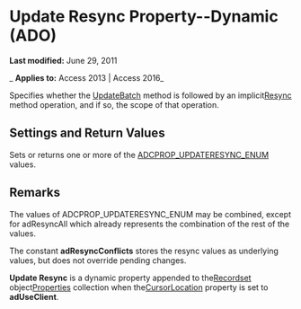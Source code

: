 
# Update Resync Property--Dynamic (ADO)

 **Last modified:** June 29, 2011

 _ **Applies to:** Access 2013 | Access 2016_



Specifies whether the [UpdateBatch](69e72a65-b637-36fd-d09f-7f81050f71ad.md) method is followed by an implicit[Resync](f594a200-56e6-fcf5-9b0a-900c56377f24.md) method operation, and if so, the scope of that operation.

## Settings and Return Values

Sets or returns one or more of the [ADCPROP_UPDATERESYNC_ENUM](890210c4-2290-ddb2-8814-022093c318de.md) values.


## Remarks

The values of ADCPROP_UPDATERESYNC_ENUM may be combined, except for adResyncAll which already represents the combination of the rest of the values.

The constant  **adResyncConflicts** stores the resync values as underlying values, but does not override pending changes.

 **Update Resync** is a dynamic property appended to the[Recordset](0f963bf8-f066-dc8a-b754-f427de712df1.md) object[Properties](4d662790-1252-c930-e6f9-edf6a38636af.md) collection when the[CursorLocation](8a048bd4-ae25-a555-1c07-14364b7e6560.md) property is set to **adUseClient**.

